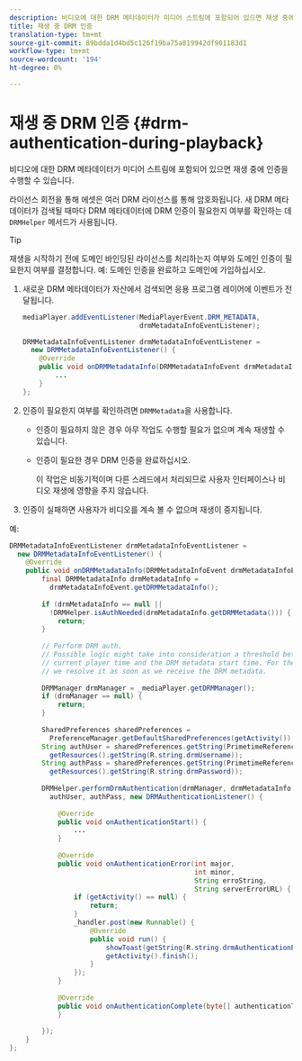 ```yaml
---
description: 비디오에 대한 DRM 메타데이터가 미디어 스트림에 포함되어 있으면 재생 중에 인증을 수행할 수 있습니다.
title: 재생 중 DRM 인증
translation-type: tm+mt
source-git-commit: 89bdda1d4bd5c126f19ba75a819942df901183d1
workflow-type: tm+mt
source-wordcount: '194'
ht-degree: 0%

---
```



# 재생 중 DRM 인증 {#drm-authentication-during-playback}

비디오에 대한 DRM 메타데이터가 미디어 스트림에 포함되어 있으면 재생 중에 인증을 수행할 수 있습니다.

라이선스 회전을 통해 에셋은 여러 DRM 라이선스를 통해 암호화됩니다. 새 DRM 메타데이터가 검색될 때마다 DRM 메타데이터에 DRM 인증이 필요한지 여부를 확인하는 데 `DRMHelper` 메서드가 사용됩니다.

>[!TIP]
>
>재생을 시작하기 전에 도메인 바인딩된 라이선스를 처리하는지 여부와 도메인 인증이 필요한지 여부를 결정합니다. 예: 도메인 인증을 완료하고 도메인에 가입하십시오.

1. 새로운 DRM 메타데이터가 자산에서 검색되면 응용 프로그램 레이어에 이벤트가 전달됩니다.

   ```java
   mediaPlayer.addEventListener(MediaPlayerEvent.DRM_METADATA,  
                                drmMetadataInfoEventListener); 
   
   DRMMetadataInfoEventListener drmMetadataInfoEventListener =  
     new DRMMetadataInfoEventListener() { 
       @Override 
       public void onDRMMetadataInfo(DRMMetadataInfoEvent drmMetadataInfoEvent) { 
           ... 
       } 
   };
   ```

1. 인증이 필요한지 여부를 확인하려면 `DRMMetadata`을 사용합니다.

   * 인증이 필요하지 않은 경우 아무 작업도 수행할 필요가 없으며 계속 재생할 수 있습니다.
   * 인증이 필요한 경우 DRM 인증을 완료하십시오.

      이 작업은 비동기적이며 다른 스레드에서 처리되므로 사용자 인터페이스나 비디오 재생에 영향을 주지 않습니다.

1. 인증이 실패하면 사용자가 비디오를 계속 볼 수 없으며 재생이 중지됩니다.

<!--<a id="example_939B95F831A245869F9248E2767F260C"></a>-->

예:

```java
DRMMetadataInfoEventListener drmMetadataInfoEventListener =  
  new DRMMetadataInfoEventListener() { 
    @Override 
    public void onDRMMetadataInfo(DRMMetadataInfoEvent drmMetadataInfoEvent) { 
        final DRMMetadataInfo drmMetadataInfo =  
          drmMetadataInfoEvent.getDRMMetadataInfo(); 
 
        if (drmMetadataInfo == null ||  
          !DRMHelper.isAuthNeeded(drmMetadataInfo.getDRMMetadata())) { 
            return; 
        } 
 
        // Perform DRM auth. 
        // Possible logic might take into consideration a threshold between the  
        // current player time and the DRM metadata start time. For the time being,  
        // we resolve it as soon as we receive the DRM metadata. 
 
        DRMManager drmManager = _mediaPlayer.getDRMManager(); 
        if (drmManager == null) { 
            return; 
        } 
 
        SharedPreferences sharedPreferences =  
          PreferenceManager.getDefaultSharedPreferences(getActivity()); 
        String authUser = sharedPreferences.getString(PrimetimeReference.SETTINGS_DRM_USERNAME,  
          getResources().getString(R.string.drmUsername)); 
        String authPass = sharedPreferences.getString(PrimetimeReference.SETTINGS_DRM_PASSWORD,  
          getResources().getString(R.string.drmPassword)); 
 
        DRMHelper.performDrmAuthentication(drmManager, drmMetadataInfo.getDRMMetadata(),  
          authUser, authPass, new DRMAuthenticationListener() { 
 
            @Override 
            public void onAuthenticationStart() { 
                ... 
            } 
 
            @Override 
            public void onAuthenticationError(int major,  
                                              int minor,  
                                              String erroString,  
                                              String serverErrorURL) { 
                if (getActivity() == null) { 
                    return; 
                } 
                _handler.post(new Runnable() { 
                    @Override 
                    public void run() { 
                        showToast(getString(R.string.drmAuthenticationError)); 
                        getActivity().finish(); 
                    } 
                }); 
            } 
 
            @Override 
            public void onAuthenticationComplete(byte[] authenticationToken) { 
            } 
 
        }); 
    } 
}; 
```
